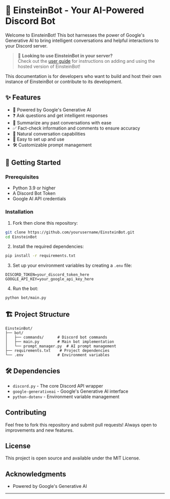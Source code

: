 # 🤖 EinsteinBot - Your AI-Powered Discord Bot

Welcome to EinsteinBot! This bot harnesses the power of Google's Generative AI to bring intelligent conversations and helpful interactions to your Discord server.

> 🎯 **Looking to use EinsteinBot in your server?**  
> Check out the [user guide](TEMP_CHANGE_LATER) for instructions on adding and using the hosted version of EinsteinBot!

This documentation is for developers who want to build and host their own instance of EinsteinBot or contribute to its development.

## ✨ Features

- 🧠 Powered by Google's Generative AI
- ❓ Ask questions and get intelligent responses
- 📝 Summarize any past conversations with ease
- ✅ Fact-check information and comments to ensure accuracy
- 💬 Natural conversation capabilities
- 🎯 Easy to set up and use
- 🛠️ Customizable prompt management

## 🚀 Getting Started

### Prerequisites

- Python 3.9 or higher
- A Discord Bot Token
- Google AI API credentials

### Installation

1. Fork then clone this repository:
```bash
git clone https://github.com/yourusername/EinsteinBot.git
cd EinsteinBot
```

2. Install the required dependencies:
```bash
pip install -r requirements.txt
```

3. Set up your environment variables by creating a `.env` file:
```env
DISCORD_TOKEN=your_discord_token_here
GOOGLE_API_KEY=your_google_api_key_here
```

4. Run the bot:
```bash
python bot/main.py
```

## 🏗️ Project Structure

```
EinsteinBot/
├── bot/
│   ├── commands/      # Discord bot commands
│   ├── main.py        # Main bot implementation
│   └── prompt_manager.py  # AI prompt management
├── requirements.txt    # Project dependencies
└── .env               # Environment variables
```

## 🛠️ Dependencies

- `discord.py` - The core Discord API wrapper
- `google-generativeai` - Google's Generative AI interface
- `python-dotenv` - Environment variable management

## Contributing

Feel free to fork this repository and submit pull requests! Always open to improvements and new features.

## License

This project is open source and available under the MIT License.

## Acknowledgments

- Powered by Google's Generative AI

---
